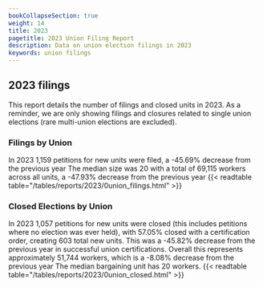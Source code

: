 ```yaml
---
bookCollapseSection: true
weight: 14
title: 2023
pagetitle: 2023 Union Filing Report
description: Data on union election filings in 2023
keywords: union filings
---
```


## 2023 filings

This report details the number of filings and closed units in 2023. As a reminder, we are only showing filings and closures related to single union elections (rare multi-union elections are excluded).

### Filings by Union
In 2023 1,159 petitions for new units were filed, a -45.69% decrease from the previous year The median size was 20 with a total of 69,115 workers across all units, a -47.93% decrease from the previous year
{{< readtable table="/tables/reports/2023/0union_filings.html" >}}

### Closed Elections by Union
In 2023 1,057 petitions for new units were closed (this includes petitions where no election was ever held), with 57.05% closed with a certification order, creating 603 total new units. This was a -45.82% decrease from the previous year in successful union certifications. Overall this represents approximately 51,744 workers, which is a -8.08% decrease from the previous year The median bargaining unit has 20 workers.
{{< readtable table="/tables/reports/2023/0union_closed.html" >}}
